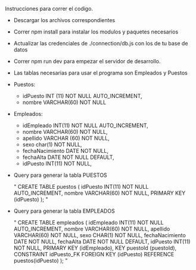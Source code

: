 Instrucciones para correr el codigo.

- Descargar los archivos correspondientes
- Correr npm install para instalar los modulos y paquetes necesarios
- Actualizar las credenciales de ./connection/db.js con los de tu base de datos
- Correr npm run dev para empezar el servidor de desarrollo.



- Las tablas necesarias para usar el programa son Empleados y Puestos
- Puestos: 
    - idPuesto INT (11) NOT NULL AUTO_INCREMENT,
    - nombre VARCHAR(60) NOT NULL
- Empleados:
    - idEmpleado INT(11) NOT NULL AUTO_INCREMENT,
    - nombre VARCHAR(60) NOT NULL,
    - apellido VARCHAR (60) NOT NULL,
    - sexo char(1) NOT NULL,
    - fechaNacimiento DATE NOT NULL,
    - fechaAlta DATE NOT NULL DEFAULT,
    - idPuesto INT(11) NOT NULL,

- Query para generar la tabla PUESTOS

    "
        CREATE TABLE puestos (
            idPuesto INT(11) NOT NULL AUTO_INCREMENT,
            nombre VARCHAR(60) NOT NULL,
            PRIMARY KEY (idPuesto)
            );
    "

- Query para generar la tabla EMPLEADOS

    "
        CREATE TABLE empleados (
            idEmpleado INT(11) NOT NULL AUTO_INCREMENT,
            nombre VARCHAR(60) NOT NULL,
            apellido VARCHAR(60) NOT NULL,
            sexo CHAR(1) NOT NULL,
            fechaNacimiento DATE NOT NULL,
            fechaAlta DATE NOT NULL DEFAULT,
            idPuesto INT(11) NOT NULL,
            PRIMARY KEY (idEmpleado),
            KEY puestoId (puestoId),
            CONSTRAINT idPuesto_FK
            FOREIGN KEY (idPuesto)
            REFERENCE puestos(idPuesto)
        );
    "

